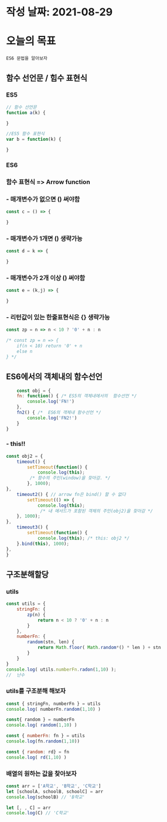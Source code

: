 # 작성 날짜: 2021-08-29
# 오늘의 목표
`ES6 문법을 알아보자`
## 함수 선언문 / 힘수 표현식
### ES5
```js
// 함수 선언문
function a(k) {

}

//ES5 함수 표현식
var b = function(k) {

} 
```

### ES6
### 함수 표현식 => Arrow function
### - 매개변수가 없으면 () 써야함
```js
const c = () => { 

}
```
### - 매개변수가 1개면 () 생략가능
```js
const d = k => {

}
```
### - 매개변수가 2개 이상 () 써야함
```js
const e = (k,j) => {

}
```

### - 리턴값이 있는 한줄표현식은 {} 생략가능
```js
const zp = n => n < 10 ? '0' + n : n

/* const zp = n => {
	if(n < 10) return '0' + n
	else n
} */
```
## 	ES6에서의 객체내의 함수선언
```js
	const obj = {
	fn: function() { /* ES5의 객체내에서의  함수선언 */
		console.log('FN!')
	},
	fn2() { /*  ES6의 객체내 함수선언 */
		console.log('FN2!')
	}
}
```
### - this!!
```js
const obj2 = {
	timeout() { 
		setTimeout(function() {
			console.log(this);
		 /* 함수의 주인(window)을 찾아감. */
		}, 1000);
},
	timeout2() { // arrow fn은 bind() 할 수 없다
		setTimeout(() => {  
			console.log(this); 
			 /* 내 메서드가 포함된 객체의 주인(obj2)을 찾아감 */
	}, 1000);
},
	timeout3() {
		setTimeout(function() { 
			console.log(this); /* this: obj2 */
	}.bind(this), 1000);
},
}
```

## 구조분해할당
### utils 
```js
const utils = {
	stringFn: {
		zp(n) {
			return n < 10 ? '0' + n : n
		}
	},
	numberFn: {
		random(stn, len) {
			return Math.floor( Math.random*() * len ) + stn
		}
	}
}
console.log( utils.numberFn.radon(1,10) );
//  난수
```
### utils를 구조분해 해보자
```js
const { stringFn, numberFn } = utils
console.log( numberFn.random(1,10) )

const{ random } = numberFn
console.log( random(1,10) )

const { numberFn: fn } = utils
console.log(fn.random(1,10))

const { random: rd} = fn
console.log( rd(1,10) )
```

### 배열의 원하는 값을 찾아보자
```js
const arr = ['A학교', 'B학교', 'C학교']
let [schoolA, schoolB, schoolC] = arr
console.log(schoolB) // 'B학교'

let [, , C] = arr
console.log(C) // 'C학교'
```



